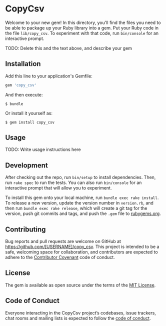 # CopyCsv

Welcome to your new gem! In this directory, you'll find the files you need to be able to package up your Ruby library into a gem. Put your Ruby code in the file `lib/copy_csv`. To experiment with that code, run `bin/console` for an interactive prompt.

TODO: Delete this and the text above, and describe your gem

## Installation

Add this line to your application's Gemfile:

```ruby
gem 'copy_csv'
```

And then execute:

    $ bundle

Or install it yourself as:

    $ gem install copy_csv

## Usage

TODO: Write usage instructions here

## Development

After checking out the repo, run `bin/setup` to install dependencies. Then, run `rake spec` to run the tests. You can also run `bin/console` for an interactive prompt that will allow you to experiment.

To install this gem onto your local machine, run `bundle exec rake install`. To release a new version, update the version number in `version.rb`, and then run `bundle exec rake release`, which will create a git tag for the version, push git commits and tags, and push the `.gem` file to [rubygems.org](https://rubygems.org).

## Contributing

Bug reports and pull requests are welcome on GitHub at https://github.com/[USERNAME]/copy_csv. This project is intended to be a safe, welcoming space for collaboration, and contributors are expected to adhere to the [Contributor Covenant](http://contributor-covenant.org) code of conduct.

## License

The gem is available as open source under the terms of the [MIT License](https://opensource.org/licenses/MIT).

## Code of Conduct

Everyone interacting in the CopyCsv project’s codebases, issue trackers, chat rooms and mailing lists is expected to follow the [code of conduct](https://github.com/[USERNAME]/copy_csv/blob/master/CODE_OF_CONDUCT.md).
